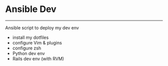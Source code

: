 # Ansible Dev
***

Ansible script to deploy my dev env

- install my dotfiles
- configure Vim & plugins
- configure zsh
- Python dev env
- Rails dev env (with RVM)
